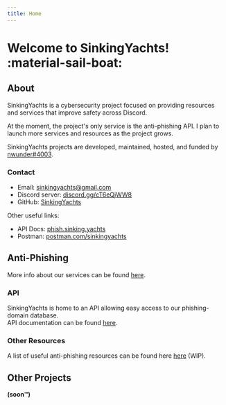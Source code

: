 ```yaml
---
title: Home
---
```

# Welcome to SinkingYachts! :material-sail-boat:


## About

SinkingYachts is a cybersecurity project focused on providing resources and services that improve safety across Discord.

At the moment, the project's only service is the anti-phishing API. I plan to launch more services and resources as the
project grows.

SinkingYachts projects are developed, maintained, hosted, and funded by [nwunder#4003](https://nwunder.com).


### Contact

- Email: [sinkingyachts@gmail.com](mailto:sinkingyachts@gmail.com)
- Discord server: [discord.gg/cT6eQjWW8](https://discord.gg/cT6eQjWW8H)
- GitHub: [SinkingYachts](https://github.com/SinkingYachts)

Other useful links:

- API Docs: [phish.sinking.yachts](https://phish.sinking.yachts)
- Postman: [postman.com/sinkingyachts](https://postman.com/sinkingyachts)


## Anti-Phishing

More info about our services can be found [here](/projects).


### API

SinkingYachts is home to an API allowing easy access to our phishing-domain database. <br>
API documentation can be found [here](https://phish.sinking.yachts/docs).


### Other Resources

A list of useful anti-phishing resources can be found here [here](/resources) (WIP).


## Other Projects

**(soon™)**
